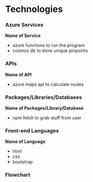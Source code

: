 # Technologies

### Azure Services

**Name of Service**
- azure functions to run the program
- cosmos db to store unique pinpoints

### APIs

**Name of API**
- azure maps api to calculate routes

### Packages/Libraries/Databases

**Name of Packages/Library/Database**
- npm fetch to grab stuff from user 

### Front-end Languages

**Name of Language**
- html
- css
- bootstrap

### Flowchart

